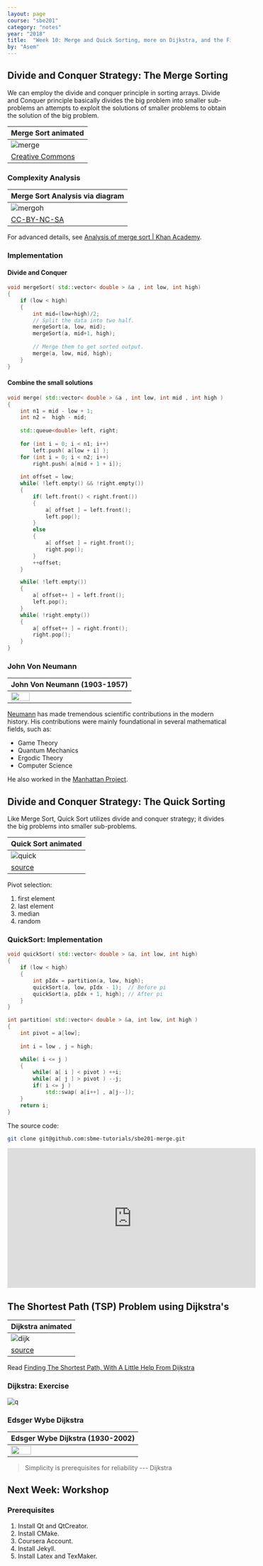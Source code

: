 ```yaml
---
layout: page
course: "sbe201"
category: "notes"
year: "2018"
title:  "Week 10: Merge and Quick Sorting, more on Dijkstra, and the Final Project"
by: "Asem"
---
```


## Divide and Conquer Strategy: The Merge Sorting

We can employ the divide and conquer principle in sorting arrays. Divide and Conquer principle basically divides the big problem into smaller sub-problems an attempts to exploit the solutions of smaller problems to obtain the solution of the big problem.


| Merge Sort animated |
|--------------------|
| ![merge](/gallery/Merge-sort-example-300px.gif) |
| [Creative Commons](https://en.wikipedia.org/wiki/File:Merge-sort-example-300px.gif) |


### Complexity Analysis

| Merge Sort Analysis via diagram |
|-----------------|
| ![mergoh](/gallery/mergecomplexity.png) |
| [CC-BY-NC-SA](https://www.khanacademy.org/computing/computer-science/algorithms/merge-sort/a/analysis-of-merge-sort) |

For advanced details, see [Analysis of merge sort \| Khan Academy](https://www.khanacademy.org/computing/computer-science/algorithms/merge-sort/a/analysis-of-merge-sort).

### Implementation

#### Divide and Conquer

```c++
void mergeSort( std::vector< double > &a , int low, int high)
{
	if (low < high)
	{
		int mid=(low+high)/2;
		// Split the data into two half.
		mergeSort(a, low, mid);
		mergeSort(a, mid+1, high);
 
		// Merge them to get sorted output.
		merge(a, low, mid, high);
	}
}
```

#### Combine the small solutions

```c++
void merge( std::vector< double > &a , int low, int mid , int high )
{
    int n1 = mid - low + 1;
    int n2 =  high - mid;
 
    std::queue<double> left, right;
    
    for (int i = 0; i < n1; i++)
        left.push( a[low + i] );
    for (int i = 0; i < n2; i++)
        right.push( a[mid + 1 + i]);
    
    int offset = low;
    while( !left.empty() && !right.empty())
    {
        if( left.front() < right.front())
        {
            a[ offset ] = left.front();
            left.pop();
        }
        else
        {
            a[ offset ] = right.front();
            right.pop();
        }
        ++offset;
    }

    while( !left.empty())
    {
        a[ offset++ ] = left.front();
        left.pop();
    }
    while( !right.empty())
    {
        a[ offset++ ] = right.front();
        right.pop();
    }
}
```

### John Von Neumann

| John Von Neumann (1903-1957) |
|--------------------|
| <img src="/gallery/JohnvonNeumann-LosAlamos.gif" width="40%"> |

[Neumann](https://en.wikipedia.org/wiki/John_von_Neumann) has made tremendous scientific contributions in the modern history. His contributions were mainly foundational in several mathematical fields, such as:

* Game Theory
* Quantum Mechanics
* Ergodic Theory
* Computer Science

He also worked in the [Manhattan Project](https://en.wikipedia.org/wiki/Manhattan_Project).

## Divide and Conquer Strategy: The Quick Sorting

Like Merge Sort, Quick Sort utilizes divide and conquer strategy; it divides the big problems into smaller sub-problems.

| Quick Sort animated |
|--------------------|
| ![quick](/gallery/quick_sort_partition_animation.gif) |
| [source](https://www.tutorialspoint.com/data_structures_algorithms/quick_sort_algorithm.htm) |

Pivot selection:

1. first element
1. last element
1. median
1. random

### QuickSort: Implementation

```c++
void quickSort( std::vector< double > &a, int low, int high)
{
    if (low < high)
    {
        int pIdx = partition(a, low, high);
        quickSort(a, low, pIdx - 1);  // Before pi
        quickSort(a, pIdx + 1, high); // After pi
    }
}

int partition( std::vector< double > &a, int low, int high )
{
    int pivot = a[low];  
 
    int i = low , j = high;

    while( i <= j )
    {
        while( a[ i ] < pivot ) ++i;
        while( a[ j ] > pivot ) --j;
        if( i <= j )
            std::swap( a[i++] , a[j--]);
    }
    return i;
}
```

The source code:

```bash
git clone git@github.com:sbme-tutorials/sbe201-merge.git
```

<iframe width="560" height="315" src="https://www.youtube.com/embed/kPRA0W1kECg" frameborder="0" allow="autoplay; encrypted-media" allowfullscreen></iframe>


## The Shortest Path (TSP) Problem using Dijkstra's

| Dijkstra animated |
|--------------------|
| ![dijk](/gallery/dijkstra.gif) |
| [source](https://brilliant.org/wiki/dijkstras-short-path-finder/) |

Read [Finding The Shortest Path, With A Little Help From Dijkstra](https://medium.com/basecs/finding-the-shortest-path-with-a-little-help-from-dijkstra-613149fbdc8e)

### Dijkstra: Exercise

![q](/gallery/diskq1.png)

### Edsger Wybe Dijkstra

| Edsger Wybe Dijkstra (1930-2002) |
|--------------------|
| <img src="/gallery/Edsger_Wybe_Dijkstra.jpg" width="40%"> |

> Simplicity is prerequisites for reliability --- Dijkstra

## Next Week: Workshop

### Prerequisites

1. Install Qt and QtCreator.
1. Install CMake.
1. Coursera Account.
1. Install Jekyll.
1. Install Latex and TexMaker.

<!-- https://www.youtube.com/watch?v=kPRA0W1kECg -->